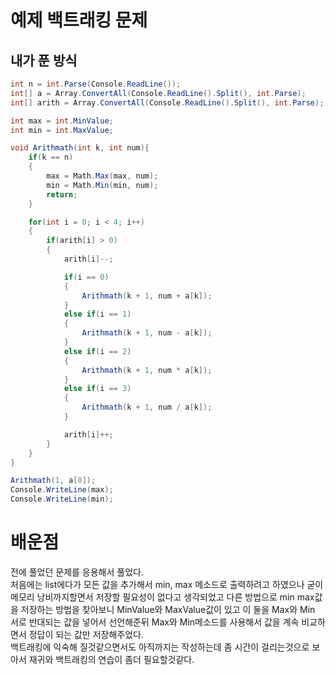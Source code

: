 # 예제 백트래킹 문제

## 내가 푼 방식
``` cs
int n = int.Parse(Console.ReadLine());
int[] a = Array.ConvertAll(Console.ReadLine().Split(), int.Parse);
int[] arith = Array.ConvertAll(Console.ReadLine().Split(), int.Parse);

int max = int.MinValue;
int min = int.MaxValue;

void Arithmath(int k, int num){
    if(k == n)
    {
        max = Math.Max(max, num);
        min = Math.Min(min, num);
        return;
    }

    for(int i = 0; i < 4; i++)
    {
        if(arith[i] > 0)
        {
            arith[i]--;

            if(i == 0)
            {
                Arithmath(k + 1, num + a[k]);
            }
            else if(i == 1)
            {
                Arithmath(k + 1, num - a[k]);
            }
            else if(i == 2)
            {
                Arithmath(k + 1, num * a[k]);
            }
            else if(i == 3)
            {
                Arithmath(k + 1, num / a[k]);
            }

            arith[i]++;
        }
    }
}

Arithmath(1, a[0]);
Console.WriteLine(max);
Console.WriteLine(min);
```

# 배운점
전에 풀었던 문제를 응용해서 풀었다.  
처음에는 list에다가 모든 값을 추가해서 min, max 메소드로 출력하려고 하였으나 굳이 메모리 낭비까지할면서 저장할 필요성이 없다고 생각되었고 다른 방법으로 min max값을 저장하는 방법을 찾아보니 MinValue와 MaxValue값이 있고 이 둘을 Max와 Min 서로 반대되는 값을 넣어서 선언해준뒤 Max와 Min메소드를 사용해서 값을 계속 비교하면서 정답이 되는 값만 저장해주었다.  
백트래킹에 익숙해 질것같으면서도 아직까지는 작성하는데 좀 시간이 걸리는것으로 보아서 재귀와 백트래킹의 연습이 좀더 필요할것같다.  



